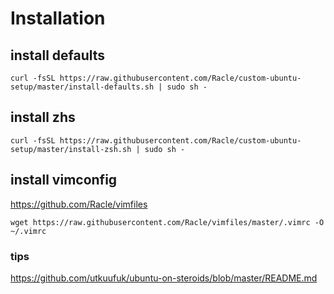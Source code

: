 # Installation

## install defaults
```
curl -fsSL https://raw.githubusercontent.com/Racle/custom-ubuntu-setup/master/install-defaults.sh | sudo sh -
```

## install zhs
```
curl -fsSL https://raw.githubusercontent.com/Racle/custom-ubuntu-setup/master/install-zsh.sh | sudo sh -
```
## install vimconfig 
<https://github.com/Racle/vimfiles>
```
wget https://raw.githubusercontent.com/Racle/vimfiles/master/.vimrc -O ~/.vimrc
```

### tips
<https://github.com/utkuufuk/ubuntu-on-steroids/blob/master/README.md>